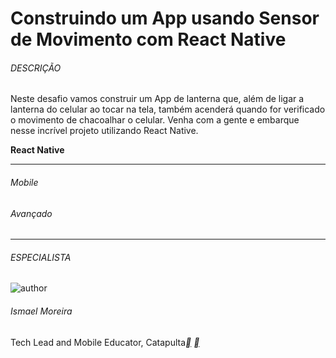 
# Construindo um App usando Sensor de Movimento com React Native

###### DESCRIÇÃO

Neste desafio vamos construir um App de lanterna que, além de ligar a lanterna do celular ao tocar na tela, também acenderá quando for verificado o movimento de chacoalhar o celular. Venha com a gente e embarque nesse incrível projeto utilizando React Native.

**React Native**

------

###### Mobile

###### Avançado

------

###### ESPECIALISTA

![author](https://hermes.digitalinnovation.one/users/author/photos/9c39ebb2-4a9c-4dbc-a99b-cfd89ef2c10b.jpg)

###### Ismael Moreira

Tech Lead and Mobile Educator, Catapulta[**](https://www.linkedin.com/in/ismael-m-sousa/) [**](https://github.com/ismaelsousa)